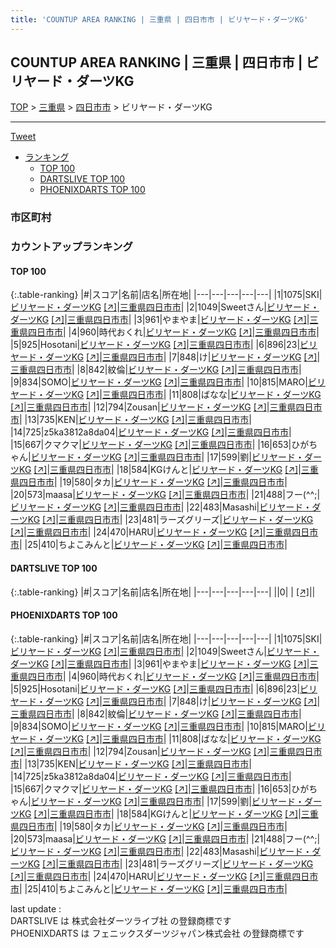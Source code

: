 ```yaml
---
title: 'COUNTUP AREA RANKING | 三重県 | 四日市市 | ビリヤード・ダーツKG'
---
```

## COUNTUP AREA RANKING | 三重県 | 四日市市 | ビリヤード・ダーツKG

[TOP](/darts/rank/) > [三重県](/darts/rank/三重県/) > [四日市市](/darts/rank/三重県/四日市市/) > ビリヤード・ダーツKG

___

<a href="https://twitter.com/share?ref_src=twsrc%5Etfw" data-text="COUNTUP AREA RANKING | 三重県四日市市ビリヤード・ダーツKG" class="twitter-share-button" data-hashtags="DARTSLIVE,PHOENIXDARTS,darts,ダーツ" data-show-count="false">Tweet</a>

* [ランキング](#カウントアップランキング)
    * [TOP 100](#top-100)
    * [DARTSLIVE TOP 100](#dartslive-top-100)
    * [PHOENIXDARTS TOP 100](#phoenixdarts-top-100)

### 市区町村

<ul>

</ul>

### カウントアップランキング

#### TOP 100



{:.table-ranking}
|#|スコア|名前|店名|所在地|
|---|---|---|---|---|
|1|1075|<span class="rank-name-pd">SKI</span>|<a href="/darts/rank/shops/78010.html">ビリヤード・ダーツKG</a> <a href="https://vs.phoenixdarts.com/jp/shop/shopDetailInfo/s_78010?s_seq=78010">[↗]</a>|<a href="/darts/rank/三重県/四日市市">三重県四日市市</a>|
|2|1049|<span class="rank-name-pd">Sweetさん</span>|<a href="/darts/rank/shops/78010.html">ビリヤード・ダーツKG</a> <a href="https://vs.phoenixdarts.com/jp/shop/shopDetailInfo/s_78010?s_seq=78010">[↗]</a>|<a href="/darts/rank/三重県/四日市市">三重県四日市市</a>|
|3|961|<span class="rank-name-pd">やまやま</span>|<a href="/darts/rank/shops/78010.html">ビリヤード・ダーツKG</a> <a href="https://vs.phoenixdarts.com/jp/shop/shopDetailInfo/s_78010?s_seq=78010">[↗]</a>|<a href="/darts/rank/三重県/四日市市">三重県四日市市</a>|
|4|960|<span class="rank-name-pd">時代おくれ</span>|<a href="/darts/rank/shops/78010.html">ビリヤード・ダーツKG</a> <a href="https://vs.phoenixdarts.com/jp/shop/shopDetailInfo/s_78010?s_seq=78010">[↗]</a>|<a href="/darts/rank/三重県/四日市市">三重県四日市市</a>|
|5|925|<span class="rank-name-pd">Hosotani</span>|<a href="/darts/rank/shops/78010.html">ビリヤード・ダーツKG</a> <a href="https://vs.phoenixdarts.com/jp/shop/shopDetailInfo/s_78010?s_seq=78010">[↗]</a>|<a href="/darts/rank/三重県/四日市市">三重県四日市市</a>|
|6|896|<span class="rank-name-pd">23</span>|<a href="/darts/rank/shops/78010.html">ビリヤード・ダーツKG</a> <a href="https://vs.phoenixdarts.com/jp/shop/shopDetailInfo/s_78010?s_seq=78010">[↗]</a>|<a href="/darts/rank/三重県/四日市市">三重県四日市市</a>|
|7|848|<span class="rank-name-pd">け</span>|<a href="/darts/rank/shops/78010.html">ビリヤード・ダーツKG</a> <a href="https://vs.phoenixdarts.com/jp/shop/shopDetailInfo/s_78010?s_seq=78010">[↗]</a>|<a href="/darts/rank/三重県/四日市市">三重県四日市市</a>|
|8|842|<span class="rank-name-pd">紋倫</span>|<a href="/darts/rank/shops/78010.html">ビリヤード・ダーツKG</a> <a href="https://vs.phoenixdarts.com/jp/shop/shopDetailInfo/s_78010?s_seq=78010">[↗]</a>|<a href="/darts/rank/三重県/四日市市">三重県四日市市</a>|
|9|834|<span class="rank-name-pd">SOMO</span>|<a href="/darts/rank/shops/78010.html">ビリヤード・ダーツKG</a> <a href="https://vs.phoenixdarts.com/jp/shop/shopDetailInfo/s_78010?s_seq=78010">[↗]</a>|<a href="/darts/rank/三重県/四日市市">三重県四日市市</a>|
|10|815|<span class="rank-name-pd">MARO</span>|<a href="/darts/rank/shops/78010.html">ビリヤード・ダーツKG</a> <a href="https://vs.phoenixdarts.com/jp/shop/shopDetailInfo/s_78010?s_seq=78010">[↗]</a>|<a href="/darts/rank/三重県/四日市市">三重県四日市市</a>|
|11|808|<span class="rank-name-pd">ばなな</span>|<a href="/darts/rank/shops/78010.html">ビリヤード・ダーツKG</a> <a href="https://vs.phoenixdarts.com/jp/shop/shopDetailInfo/s_78010?s_seq=78010">[↗]</a>|<a href="/darts/rank/三重県/四日市市">三重県四日市市</a>|
|12|794|<span class="rank-name-pd">Zousan</span>|<a href="/darts/rank/shops/78010.html">ビリヤード・ダーツKG</a> <a href="https://vs.phoenixdarts.com/jp/shop/shopDetailInfo/s_78010?s_seq=78010">[↗]</a>|<a href="/darts/rank/三重県/四日市市">三重県四日市市</a>|
|13|735|<span class="rank-name-pd">KEN</span>|<a href="/darts/rank/shops/78010.html">ビリヤード・ダーツKG</a> <a href="https://vs.phoenixdarts.com/jp/shop/shopDetailInfo/s_78010?s_seq=78010">[↗]</a>|<a href="/darts/rank/三重県/四日市市">三重県四日市市</a>|
|14|725|<span class="rank-name-pd">z5ka3812a8da04</span>|<a href="/darts/rank/shops/78010.html">ビリヤード・ダーツKG</a> <a href="https://vs.phoenixdarts.com/jp/shop/shopDetailInfo/s_78010?s_seq=78010">[↗]</a>|<a href="/darts/rank/三重県/四日市市">三重県四日市市</a>|
|15|667|<span class="rank-name-pd">クマクマ</span>|<a href="/darts/rank/shops/78010.html">ビリヤード・ダーツKG</a> <a href="https://vs.phoenixdarts.com/jp/shop/shopDetailInfo/s_78010?s_seq=78010">[↗]</a>|<a href="/darts/rank/三重県/四日市市">三重県四日市市</a>|
|16|653|<span class="rank-name-pd">ひがちゃん</span>|<a href="/darts/rank/shops/78010.html">ビリヤード・ダーツKG</a> <a href="https://vs.phoenixdarts.com/jp/shop/shopDetailInfo/s_78010?s_seq=78010">[↗]</a>|<a href="/darts/rank/三重県/四日市市">三重県四日市市</a>|
|17|599|<span class="rank-name-pd">劉</span>|<a href="/darts/rank/shops/78010.html">ビリヤード・ダーツKG</a> <a href="https://vs.phoenixdarts.com/jp/shop/shopDetailInfo/s_78010?s_seq=78010">[↗]</a>|<a href="/darts/rank/三重県/四日市市">三重県四日市市</a>|
|18|584|<span class="rank-name-pd">KGけんと</span>|<a href="/darts/rank/shops/78010.html">ビリヤード・ダーツKG</a> <a href="https://vs.phoenixdarts.com/jp/shop/shopDetailInfo/s_78010?s_seq=78010">[↗]</a>|<a href="/darts/rank/三重県/四日市市">三重県四日市市</a>|
|19|580|<span class="rank-name-pd">タカ</span>|<a href="/darts/rank/shops/78010.html">ビリヤード・ダーツKG</a> <a href="https://vs.phoenixdarts.com/jp/shop/shopDetailInfo/s_78010?s_seq=78010">[↗]</a>|<a href="/darts/rank/三重県/四日市市">三重県四日市市</a>|
|20|573|<span class="rank-name-pd">maasa</span>|<a href="/darts/rank/shops/78010.html">ビリヤード・ダーツKG</a> <a href="https://vs.phoenixdarts.com/jp/shop/shopDetailInfo/s_78010?s_seq=78010">[↗]</a>|<a href="/darts/rank/三重県/四日市市">三重県四日市市</a>|
|21|488|<span class="rank-name-pd">フー(^^;</span>|<a href="/darts/rank/shops/78010.html">ビリヤード・ダーツKG</a> <a href="https://vs.phoenixdarts.com/jp/shop/shopDetailInfo/s_78010?s_seq=78010">[↗]</a>|<a href="/darts/rank/三重県/四日市市">三重県四日市市</a>|
|22|483|<span class="rank-name-pd">Masashi</span>|<a href="/darts/rank/shops/78010.html">ビリヤード・ダーツKG</a> <a href="https://vs.phoenixdarts.com/jp/shop/shopDetailInfo/s_78010?s_seq=78010">[↗]</a>|<a href="/darts/rank/三重県/四日市市">三重県四日市市</a>|
|23|481|<span class="rank-name-pd">ラーズグリーズ</span>|<a href="/darts/rank/shops/78010.html">ビリヤード・ダーツKG</a> <a href="https://vs.phoenixdarts.com/jp/shop/shopDetailInfo/s_78010?s_seq=78010">[↗]</a>|<a href="/darts/rank/三重県/四日市市">三重県四日市市</a>|
|24|470|<span class="rank-name-pd">HARU</span>|<a href="/darts/rank/shops/78010.html">ビリヤード・ダーツKG</a> <a href="https://vs.phoenixdarts.com/jp/shop/shopDetailInfo/s_78010?s_seq=78010">[↗]</a>|<a href="/darts/rank/三重県/四日市市">三重県四日市市</a>|
|25|410|<span class="rank-name-pd">ちよこみんと</span>|<a href="/darts/rank/shops/78010.html">ビリヤード・ダーツKG</a> <a href="https://vs.phoenixdarts.com/jp/shop/shopDetailInfo/s_78010?s_seq=78010">[↗]</a>|<a href="/darts/rank/三重県/四日市市">三重県四日市市</a>|


#### DARTSLIVE TOP 100



{:.table-ranking}
|#|スコア|名前|店名|所在地|
|---|---|---|---|---|
||0|<span class="rank-name-dl"> </span>|<a href="/darts/rank/shops/.html"></a> <a href="">[↗]</a>|<a href="/darts/rank//"></a>|


#### PHOENIXDARTS TOP 100



{:.table-ranking}
|#|スコア|名前|店名|所在地|
|---|---|---|---|---|
|1|1075|<span class="rank-name-pd">SKI</span>|<a href="/darts/rank/shops/78010.html">ビリヤード・ダーツKG</a> <a href="https://vs.phoenixdarts.com/jp/shop/shopDetailInfo/s_78010?s_seq=78010">[↗]</a>|<a href="/darts/rank/三重県/四日市市">三重県四日市市</a>|
|2|1049|<span class="rank-name-pd">Sweetさん</span>|<a href="/darts/rank/shops/78010.html">ビリヤード・ダーツKG</a> <a href="https://vs.phoenixdarts.com/jp/shop/shopDetailInfo/s_78010?s_seq=78010">[↗]</a>|<a href="/darts/rank/三重県/四日市市">三重県四日市市</a>|
|3|961|<span class="rank-name-pd">やまやま</span>|<a href="/darts/rank/shops/78010.html">ビリヤード・ダーツKG</a> <a href="https://vs.phoenixdarts.com/jp/shop/shopDetailInfo/s_78010?s_seq=78010">[↗]</a>|<a href="/darts/rank/三重県/四日市市">三重県四日市市</a>|
|4|960|<span class="rank-name-pd">時代おくれ</span>|<a href="/darts/rank/shops/78010.html">ビリヤード・ダーツKG</a> <a href="https://vs.phoenixdarts.com/jp/shop/shopDetailInfo/s_78010?s_seq=78010">[↗]</a>|<a href="/darts/rank/三重県/四日市市">三重県四日市市</a>|
|5|925|<span class="rank-name-pd">Hosotani</span>|<a href="/darts/rank/shops/78010.html">ビリヤード・ダーツKG</a> <a href="https://vs.phoenixdarts.com/jp/shop/shopDetailInfo/s_78010?s_seq=78010">[↗]</a>|<a href="/darts/rank/三重県/四日市市">三重県四日市市</a>|
|6|896|<span class="rank-name-pd">23</span>|<a href="/darts/rank/shops/78010.html">ビリヤード・ダーツKG</a> <a href="https://vs.phoenixdarts.com/jp/shop/shopDetailInfo/s_78010?s_seq=78010">[↗]</a>|<a href="/darts/rank/三重県/四日市市">三重県四日市市</a>|
|7|848|<span class="rank-name-pd">け</span>|<a href="/darts/rank/shops/78010.html">ビリヤード・ダーツKG</a> <a href="https://vs.phoenixdarts.com/jp/shop/shopDetailInfo/s_78010?s_seq=78010">[↗]</a>|<a href="/darts/rank/三重県/四日市市">三重県四日市市</a>|
|8|842|<span class="rank-name-pd">紋倫</span>|<a href="/darts/rank/shops/78010.html">ビリヤード・ダーツKG</a> <a href="https://vs.phoenixdarts.com/jp/shop/shopDetailInfo/s_78010?s_seq=78010">[↗]</a>|<a href="/darts/rank/三重県/四日市市">三重県四日市市</a>|
|9|834|<span class="rank-name-pd">SOMO</span>|<a href="/darts/rank/shops/78010.html">ビリヤード・ダーツKG</a> <a href="https://vs.phoenixdarts.com/jp/shop/shopDetailInfo/s_78010?s_seq=78010">[↗]</a>|<a href="/darts/rank/三重県/四日市市">三重県四日市市</a>|
|10|815|<span class="rank-name-pd">MARO</span>|<a href="/darts/rank/shops/78010.html">ビリヤード・ダーツKG</a> <a href="https://vs.phoenixdarts.com/jp/shop/shopDetailInfo/s_78010?s_seq=78010">[↗]</a>|<a href="/darts/rank/三重県/四日市市">三重県四日市市</a>|
|11|808|<span class="rank-name-pd">ばなな</span>|<a href="/darts/rank/shops/78010.html">ビリヤード・ダーツKG</a> <a href="https://vs.phoenixdarts.com/jp/shop/shopDetailInfo/s_78010?s_seq=78010">[↗]</a>|<a href="/darts/rank/三重県/四日市市">三重県四日市市</a>|
|12|794|<span class="rank-name-pd">Zousan</span>|<a href="/darts/rank/shops/78010.html">ビリヤード・ダーツKG</a> <a href="https://vs.phoenixdarts.com/jp/shop/shopDetailInfo/s_78010?s_seq=78010">[↗]</a>|<a href="/darts/rank/三重県/四日市市">三重県四日市市</a>|
|13|735|<span class="rank-name-pd">KEN</span>|<a href="/darts/rank/shops/78010.html">ビリヤード・ダーツKG</a> <a href="https://vs.phoenixdarts.com/jp/shop/shopDetailInfo/s_78010?s_seq=78010">[↗]</a>|<a href="/darts/rank/三重県/四日市市">三重県四日市市</a>|
|14|725|<span class="rank-name-pd">z5ka3812a8da04</span>|<a href="/darts/rank/shops/78010.html">ビリヤード・ダーツKG</a> <a href="https://vs.phoenixdarts.com/jp/shop/shopDetailInfo/s_78010?s_seq=78010">[↗]</a>|<a href="/darts/rank/三重県/四日市市">三重県四日市市</a>|
|15|667|<span class="rank-name-pd">クマクマ</span>|<a href="/darts/rank/shops/78010.html">ビリヤード・ダーツKG</a> <a href="https://vs.phoenixdarts.com/jp/shop/shopDetailInfo/s_78010?s_seq=78010">[↗]</a>|<a href="/darts/rank/三重県/四日市市">三重県四日市市</a>|
|16|653|<span class="rank-name-pd">ひがちゃん</span>|<a href="/darts/rank/shops/78010.html">ビリヤード・ダーツKG</a> <a href="https://vs.phoenixdarts.com/jp/shop/shopDetailInfo/s_78010?s_seq=78010">[↗]</a>|<a href="/darts/rank/三重県/四日市市">三重県四日市市</a>|
|17|599|<span class="rank-name-pd">劉</span>|<a href="/darts/rank/shops/78010.html">ビリヤード・ダーツKG</a> <a href="https://vs.phoenixdarts.com/jp/shop/shopDetailInfo/s_78010?s_seq=78010">[↗]</a>|<a href="/darts/rank/三重県/四日市市">三重県四日市市</a>|
|18|584|<span class="rank-name-pd">KGけんと</span>|<a href="/darts/rank/shops/78010.html">ビリヤード・ダーツKG</a> <a href="https://vs.phoenixdarts.com/jp/shop/shopDetailInfo/s_78010?s_seq=78010">[↗]</a>|<a href="/darts/rank/三重県/四日市市">三重県四日市市</a>|
|19|580|<span class="rank-name-pd">タカ</span>|<a href="/darts/rank/shops/78010.html">ビリヤード・ダーツKG</a> <a href="https://vs.phoenixdarts.com/jp/shop/shopDetailInfo/s_78010?s_seq=78010">[↗]</a>|<a href="/darts/rank/三重県/四日市市">三重県四日市市</a>|
|20|573|<span class="rank-name-pd">maasa</span>|<a href="/darts/rank/shops/78010.html">ビリヤード・ダーツKG</a> <a href="https://vs.phoenixdarts.com/jp/shop/shopDetailInfo/s_78010?s_seq=78010">[↗]</a>|<a href="/darts/rank/三重県/四日市市">三重県四日市市</a>|
|21|488|<span class="rank-name-pd">フー(^^;</span>|<a href="/darts/rank/shops/78010.html">ビリヤード・ダーツKG</a> <a href="https://vs.phoenixdarts.com/jp/shop/shopDetailInfo/s_78010?s_seq=78010">[↗]</a>|<a href="/darts/rank/三重県/四日市市">三重県四日市市</a>|
|22|483|<span class="rank-name-pd">Masashi</span>|<a href="/darts/rank/shops/78010.html">ビリヤード・ダーツKG</a> <a href="https://vs.phoenixdarts.com/jp/shop/shopDetailInfo/s_78010?s_seq=78010">[↗]</a>|<a href="/darts/rank/三重県/四日市市">三重県四日市市</a>|
|23|481|<span class="rank-name-pd">ラーズグリーズ</span>|<a href="/darts/rank/shops/78010.html">ビリヤード・ダーツKG</a> <a href="https://vs.phoenixdarts.com/jp/shop/shopDetailInfo/s_78010?s_seq=78010">[↗]</a>|<a href="/darts/rank/三重県/四日市市">三重県四日市市</a>|
|24|470|<span class="rank-name-pd">HARU</span>|<a href="/darts/rank/shops/78010.html">ビリヤード・ダーツKG</a> <a href="https://vs.phoenixdarts.com/jp/shop/shopDetailInfo/s_78010?s_seq=78010">[↗]</a>|<a href="/darts/rank/三重県/四日市市">三重県四日市市</a>|
|25|410|<span class="rank-name-pd">ちよこみんと</span>|<a href="/darts/rank/shops/78010.html">ビリヤード・ダーツKG</a> <a href="https://vs.phoenixdarts.com/jp/shop/shopDetailInfo/s_78010?s_seq=78010">[↗]</a>|<a href="/darts/rank/三重県/四日市市">三重県四日市市</a>|


<div class="footer border-top border-gray-light mt-5 pt-3 text-right text-gray">
    last update : <span style="font-weight: italic" id="foot_last_modified"></span><br />
    DARTSLIVE は 株式会社ダーツライブ社 の登録商標です<br />
    PHOENIXDARTS は フェニックスダーツジャパン株式会社 の登録商標です<br />
</div>

<script src="https://cdnjs.cloudflare.com/ajax/libs/jquery.tablesorter/2.31.3/js/jquery.tablesorter.min.js" integrity="sha512-qzgd5cYSZcosqpzpn7zF2ZId8f/8CHmFKZ8j7mU4OUXTNRd5g+ZHBPsgKEwoqxCtdQvExE5LprwwPAgoicguNg==" crossorigin="anonymous" referrerpolicy="no-referrer"></script>
<link rel="stylesheet" href="https://cdnjs.cloudflare.com/ajax/libs/jquery.tablesorter/2.31.3/css/theme.default.min.css" integrity="sha512-wghhOJkjQX0Lh3NSWvNKeZ0ZpNn+SPVXX1Qyc9OCaogADktxrBiBdKGDoqVUOyhStvMBmJQ8ZdMHiR3wuEq8+w==" crossorigin="anonymous" referrerpolicy="no-referrer" />
<script>
$(function() {
    $(".table-ranking").tablesorter({sortList:[[0, 0]]});
    $("#foot_last_modified").text(formatDate(new Date(document.lastModified), 'yyyy-MM-dd HH:mm:ss'));
});
</script>

<script async src="https://platform.twitter.com/widgets.js" charset="utf-8"></script>